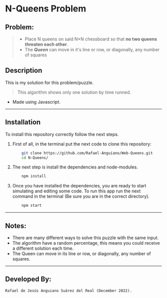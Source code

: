# N-Queens Problem

## Problem:
> * Place  N queens on said  N×N   chessboard so that **no two queens threaten each other**. 
> * The ***Queen*** can move in it's line or row, or diagonally, any number of squares

## Description
This is my solution for this problem/puzzle.
> This algorithm shows only one solution by time runned.
 - Made using Javascript.

---
## Installation
To install this repository correctly follow the next steps.

1. First of all, in the terminal put the next code to clone this repository:

    ```sh
        git clone https://github.com/Rafael-Anguiano/Web-Queens.git
        cd N-Queens/
    ```

2. The next step is install the dependencies and node-modules.

    ```sh
        npm install
    ```

3. Once you have installed the dependencies, you are ready to start simulating and editing some code. To run this app run the next command in the terminal (Be sure you are in the correct directory).

    ```sh
        npm start
    ```

--- 
## Notes:
 - There are many different ways to solve this puzzle with the same input.
 - The algorithm have a random percentage, this means you could receive a different solution each time.
 - The Queen can move in its line or row, or diagonally, any number of squares.

---
## Developed By:
    Rafael de Jesús Anguiano Suárez del Real (December 2022).